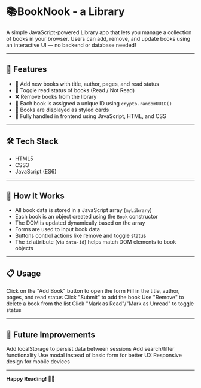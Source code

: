 # 📚BookNook - a Library

A simple JavaScript-powered Library app that lets you manage a collection of books in your browser. Users can add, remove, and update books using an interactive UI — no backend or database needed!

---

## 🚀 Features

- 📖 Add new books with title, author, pages, and read status
- 🔄 Toggle read status of books (Read / Not Read)
- ❌ Remove books from the library
- 🧠 Each book is assigned a unique ID using `crypto.randomUUID()`
- 🎨 Books are displayed as styled cards
- 📂 Fully handled in frontend using JavaScript, HTML, and CSS

---

## 🛠️ Tech Stack

- HTML5
- CSS3
- JavaScript (ES6)

---

## 🧩 How It Works

- All book data is stored in a JavaScript array (`myLibrary`)
- Each book is an object created using the `Book` constructor
- The DOM is updated dynamically based on the array
- Forms are used to input book data
- Buttons control actions like remove and toggle status
- The `id` attribute (via `data-id`) helps match DOM elements to book objects

---

## 📋 Usage

Click on the "Add Book" button to open the form
Fill in the title, author, pages, and read status
Click "Submit" to add the book
Use "Remove" to delete a book from the list
Click "Mark as Read"/"Mark as Unread" to toggle status

---

## 🧠 Future Improvements

Add localStorage to persist data between sessions
Add search/filter functionality
Use modal instead of basic form for better UX
Responsive design for mobile devices

---

**Happy Reading! 📖✨**
